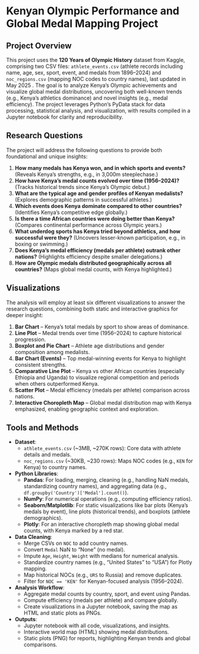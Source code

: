 # Kenyan Olympic Performance and Global Medal Mapping Project

## Project Overview
This project uses the **120 Years of Olympic History** dataset from Kaggle, comprising two CSV files: `athlete_events.csv` (athlete records including name, age, sex, sport, event, and medals from 1896–2024) and `noc_regions.csv` (mapping NOC codes to country names), last updated in May 2025 [](https://www.kaggle.com/datasets/heesoo37/120-years-of-olympic-history-athletes-and-results). The goal is to analyze Kenya’s Olympic achievements and visualize global medal distributions, uncovering both well-known trends (e.g., Kenya’s athletics dominance) and novel insights (e.g., medal efficiency). The project leverages Python’s PyData stack for data processing, statistical analysis, and visualization, with results compiled in a Jupyter notebook for clarity and reproducibility.

## Research Questions
The project will address the following questions to provide both foundational and unique insights:
1. **How many medals has Kenya won, and in which sports and events?** (Reveals Kenya’s strengths, e.g., in 3,000m steeplechase.)
2. **How have Kenya’s medal counts evolved over time (1956–2024)?** (Tracks historical trends since Kenya’s Olympic debut.)
3. **What are the typical age and gender profiles of Kenyan medalists?** (Explores demographic patterns in successful athletes.)
4. **Which events does Kenya dominate compared to other countries?** (Identifies Kenya’s competitive edge globally.)
5. **Is there a time African countries were doing better than Kenya?** (Compares continental performance across Olympic years.)
6. **What underdog sports has Kenya tried beyond athletics, and how successful were they?** (Uncovers lesser-known participation, e.g., in boxing or swimming.)
7. **Does Kenya’s medal efficiency (medals per athlete) outrank other nations?** (Highlights efficiency despite smaller delegations.)
8. **How are Olympic medals distributed geographically across all countries?** (Maps global medal counts, with Kenya highlighted.)

## Visualizations
The analysis will employ at least six different visualizations to answer the research questions, combining both static and interactive graphics for deeper insight:
1. **Bar Chart** – Kenya’s total medals by sport to show areas of dominance.
2. **Line Plot** – Medal trends over time (1956–2024) to capture historical progression.
3. **Boxplot and Pie Chart** – Athlete age distributions and gender composition among medalists.
4. **Bar Chart (Events)** – Top medal-winning events for Kenya to highlight consistent strengths.
5. **Comparative Line Plot** – Kenya vs other African countries (especially Ethiopia and Uganda) to visualize regional competition and periods when others outperformed Kenya.
6. **Scatter Plot** – Medal efficiency (medals per athlete) comparison across nations.
7. **Interactive Choropleth Map** – Global medal distribution map with Kenya emphasized, enabling geographic context and exploration.

## Tools and Methods
- **Dataset**:
  - `athlete_events.csv` (~3MB, ~270K rows): Core data with athlete details and medals.
  - `noc_regions.csv` (~30KB, ~230 rows): Maps NOC codes (e.g., `KEN` for Kenya) to country names.
- **Python Libraries**:
  - **Pandas**: For loading, merging, cleaning (e.g., handling NaN medals, standardizing country names), and aggregating data (e.g., `df.groupby('Country')['Medal'].count()`).
  - **NumPy**: For numerical operations (e.g., computing efficiency ratios).
  - **Seaborn/Matplotlib**: For static visualizations like bar plots (Kenya’s medals by event), line plots (historical trends), and boxplots (athlete demographics).
  - **Plotly**: For an interactive choropleth map showing global medal counts, with Kenya marked by a red star.
- **Data Cleaning**:
  - Merge CSVs on `NOC` to add country names.
  - Convert `Medal` NaN to “None” (no medal).
  - Impute `Age`, `Height`, `Weight` with medians for numerical analysis.
  - Standardize country names (e.g., “United States” to “USA”) for Plotly mapping.
  - Map historical NOCs (e.g., `URS` to Russia) and remove duplicates.
  - Filter for `NOC == 'KEN'` for Kenyan-focused analysis (1956–2024).
- **Analysis Workflow**:
  - Aggregate medal counts by country, sport, and event using Pandas.
  - Compute efficiency (medals per athlete) and compare globally.
  - Create visualizations in a Jupyter notebook, saving the map as HTML and static plots as PNGs.
- **Outputs**:
  - Jupyter notebook with all code, visualizations, and insights.
  - Interactive world map (HTML) showing medal distributions.
  - Static plots (PNG) for reports, highlighting Kenyan trends and global comparisons.
